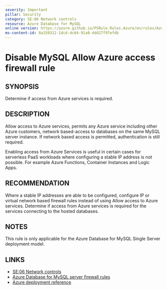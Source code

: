 ```yaml
---
severity: Important
pillar: Security
category: SE:06 Network controls
resource: Azure Database for MySQL
online version: https://azure.github.io/PSRule.Rules.Azure/en/rules/Azure.MySQL.AllowAzureAccess/
ms-content-id: 8a159312-1dcd-4c64-91a8-4dd17f97efdb
---
```


# Disable MySQL Allow Azure access firewall rule

## SYNOPSIS

Determine if access from Azure services is required.

## DESCRIPTION

Allow access to Azure services, permits any Azure service including other Azure customers, network based-access to databases on the same MySQL server instance.
If network based access is permitted, authentication is still required.

Enabling access from Azure Services is useful in certain cases for serverless PaaS workloads where configuring a stable IP address is not possible.
For example Azure Functions, Container Instances and Logic Apps.

## RECOMMENDATION

Where a stable IP addresses are able to be configured, configure IP or virtual network based firewall rules instead of using Allow access to Azure services.
Determine if access from Azure services is required for the services connecting to the hosted databases.

## NOTES

This rule is only applicable for the Azure Database for MySQL Single Server deployment model.

## LINKS

- [SE:06 Network controls](https://learn.microsoft.com/azure/well-architected/security/networking)
- [Azure Database for MySQL server firewall rules](https://learn.microsoft.com/azure/mysql/concepts-firewall-rules#connecting-from-azure)
- [Azure deployment reference](https://learn.microsoft.com/azure/templates/microsoft.dbformysql/servers)
